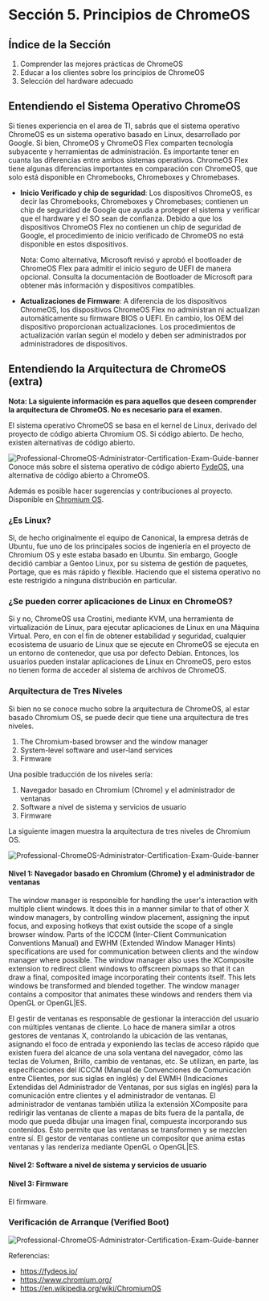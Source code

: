 # Sección 5. Principios de ChromeOS

## Índice de la Sección

1. Comprender las mejores prácticas de ChromeOS
2. Educar a los clientes sobre los principios de ChromeOS
3. Selección del hardware adecuado

## Entendiendo el Sistema Operativo ChromeOS

Si tienes experiencia en el area de TI, sabrás que el sistema operativo ChromeOS es un sistema operativo basado en Linux, desarrollado por Google. 
Si bien, ChromeOS y ChromeOS Flex comparten tecnología subyacente y herramientas de administración. Es importante tener en cuanta las diferencias entre ambos sistemas operativos. ChromeOS Flex tiene algunas diferencias importantes en comparación con ChromeOS, que solo está disponible en Chromebooks, Chromeboxes y Chromebases.

* **Inicio Verificado y chip de seguridad**: Los dispositivos ChromeOS, es decir las Chromebooks, Chromeboxes y Chromebases; contienen un chip de seguridad de Google que ayuda a proteger el sistema y verificar que el hardware y el SO sean de confianza. Debido a que los dispositivos ChromeOS Flex no contienen un chip de seguridad de Google, el procedimiento de inicio verificado de ChromeOS no está disponible en estos dispositivos.

    Nota: Como alternativa, Microsoft revisó y aprobó el bootloader de ChromeOS Flex para admitir el inicio seguro de UEFI de manera opcional. Consulta la documentación de Bootloader de Microsoft para obtener más información y dispositivos compatibles.

* **Actualizaciones de Firmware**: A diferencia de los dispositivos ChromeOS, los dispositivos ChromeOS Flex no administran ni actualizan automáticamente su firmware BIOS o UEFI. En cambio, los OEM del dispositivo proporcionan actualizaciones. Los procedimientos de actualización varían según el modelo y deben ser administrados por administradores de dispositivos.


## Entendiendo la Arquitectura de ChromeOS (extra)

**Nota: La siguiente información es para aquellos que deseen comprender la arquitectura de ChromeOS. No es necesario para el examen.**

El sistema operativo ChromeOS se basa en el kernel de Linux, derivado del proyecto de código abierta Chromium OS. Si código abierto. De hecho, existen alternativas de código abierto.

![Professional-ChromeOS-Administrator-Certification-Exam-Guide-banner](imagen1.png)
Conoce más sobre el sistema operativo de código abierto [FydeOS](https://fydeos.io/), una alternativa de código abierto a ChromeOS.

Además es posible hacer sugerencias y contribuciones al proyecto. Disponible en [Chromium OS](https://www.chromium.org/chromium-os).

### ¿Es Linux?

Si, de hecho originalmente el equipo de Canonical, la empresa detrás de Ubuntu, fue uno de los principales socios de ingeniería en el proyecto de Chromium OS y este estaba basado en Ubuntu. Sin embargo, Google decidió cambiar a Gentoo Linux, por su sistema de gestión de paquetes, Portage, que es más rápido y flexible. Haciendo que el sistema operativo no este restrigido a ninguna distribución en particular. 

### ¿Se pueden correr aplicaciones de Linux en ChromeOS?

Si y no, ChromeOS usa Crostini, mediante KVM, una herramienta de virtualización de Linux, para ejecutar aplicaciones de Linux en una Máquina Virtual. Pero, en con el fin de obtener estabilidad y seguridad, cualquier ecosistema de usuario de Linux que se ejecute en ChromeOS se ejecuta en un entorno de contenedor, que usa por defecto Debian. Entonces, los usuarios pueden instalar aplicaciones de Linux en ChromeOS, pero estos no tienen forma de acceder al sistema de archivos de ChromeOS.

### Arquitectura de Tres Niveles

Si bien no se conoce mucho sobre la arquitectura de ChromeOS, al estar basado Chromium OS, se puede decir que tiene una arquitectura de tres niveles.

1. The Chromium-based browser and the window manager
2. System-level software and user-land services
3. Firmware

Una posible traducción de los niveles sería:

1. Navegador basado en Chromium (Chrome) y el administrador de ventanas
2. Software a nivel de sistema y servicios de usuario
3. Firmware

La siguiente imagen muestra la arquitectura de tres niveles de Chromium OS.

![Professional-ChromeOS-Administrator-Certification-Exam-Guide-banner](imagen2.png)

#### Nivel 1: Navegador basado en Chromium (Chrome) y el administrador de ventanas

The window manager is responsible for handling the user's interaction with multiple client windows. It does this in a manner similar to that of other X window managers, by controlling window placement, assigning the input focus, and exposing hotkeys that exist outside the scope of a single browser window. Parts of the ICCCM (Inter-Client Communication Conventions Manual) and EWHM (Extended Window Manager Hints) specifications are used for communication between clients and the window manager where possible. The window manager also uses the XComposite extension to redirect client windows to offscreen pixmaps so that it can draw a final, composited image incorporating their contents itself. This lets windows be transformed and blended together. The window manager contains a compositor that animates these windows and renders them via OpenGL or OpenGL|ES.

El gestir de ventanas es responsable de gestionar la interacción del usuario con múltiples ventanas de cliente. Lo hace de manera similar a otros gestores de ventanas X, controlando la ubicación de las ventanas, asignando el foco de entrada y exponiendo las teclas de acceso rápido que existen fuera del alcance de una sola ventana del navegador, cómo las teclas de Volumen, Brillo, cambio de ventanas, etc. Se utilizan, en parte, las especificaciones del ICCCM (Manual de Convenciones de Comunicación entre Clientes, por sus siglas en inglés) y del EWMH (Indicaciones Extendidas del Administrador de Ventanas, por sus siglas en inglés) para la comunicación entre clientes y el administrador de ventanas. El administrador de ventanas también utiliza la extensión XComposite para redirigir las ventanas de cliente a mapas de bits fuera de la pantalla, de modo que pueda dibujar una imagen final, compuesta incorporando sus contenidos. Esto permite que las ventanas se transformen y se mezclen entre sí. El gestor de ventanas contiene un compositor que anima estas ventanas y las renderiza mediante OpenGL o OpenGL|ES.

#### Nivel 2: Software a nivel de sistema y servicios de usuario

#### Nivel 3: Firmware

El firmware.

### Verificación de Arranque (Verified Boot)

![Professional-ChromeOS-Administrator-Certification-Exam-Guide-banner](imagen3.png)


Referencias:
* https://fydeos.io/
* https://www.chromium.org/
* https://en.wikipedia.org/wiki/ChromiumOS